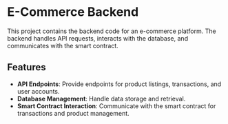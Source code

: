 # E-Commerce Backend

This project contains the backend code for an e-commerce platform. The backend handles API requests, interacts with the database, and communicates with the smart contract.

## Features

- **API Endpoints**: Provide endpoints for product listings, transactions, and user accounts.
- **Database Management**: Handle data storage and retrieval.
- **Smart Contract Interaction**: Communicate with the smart contract for transactions and product management.
